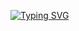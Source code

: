 <a href="https://git.io/typing-svg"><img src="https://readme-typing-svg.herokuapp.com?font=Fira+Code&pause=1000&color=000000&background=FFFFFF9C&random=false&width=435&lines=Ol%C3%A1%2C+sou+Kauan+Lobo" alt="Typing SVG" /></a>
